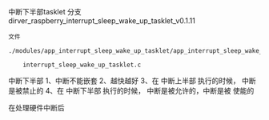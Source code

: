 中断下半部tasklet
    分支
        dirver_raspberry_interrupt_sleep_wake_up_tasklet_v0.1.11

    文件
        ./modules/app_interrupt_sleep_wake_up_tasklet/app_interrupt_sleep_wake_up_tasklet.c
        
        interrupt_sleep_wake_up_tasklet.c




中断下半部
    1、中断不能嵌套
    2、越快越好
    3、在 中断上半部 执行的时候， 中断是被禁止的
    4、在 中断下半部 执行的时候， 中断是被允许的，中断是被 使能的


在处理硬件中断后

